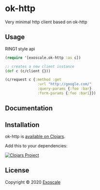 # ok-http

Very minimal http client based on ok-http


## Usage

RING1 style api

``` clj
(require '[exoscale.ok-http :as c])

;; creates a new client instance
(def c (c/client {}))

(c/request c {:method :get
               :url "http://google.com/"
               :query-params {:foo :bar}
               :form-params {:foo :bar1}})
```


## Documentation


## Installation

ok-http is [available on Clojars](https://clojars.org/com.exoscale/ok-http).

Add this to your dependencies:

[![Clojars Project](https://img.shields.io/clojars/v/exoscale/ok-http.svg)](https://clojars.org/exoscale/ok-http)

## License

Copyright © 2020 [Exoscale](https://exoscale.com)
